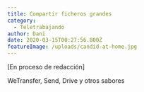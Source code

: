 ```yaml
---
title: Compartir ficheros grandes
category:
  - Teletrabajando
author: Dani
date: 2020-03-15T00:27:56.800Z
featureImage: /uploads/candid-at-home.jpg
---
```


[En proceso de redacción]

WeTransfer, Send, Drive y otros sabores